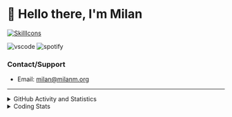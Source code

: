 # 👋 Hello there, I'm Milan
[![SkillIcons](https://skillicons.dev/icons?i=js,ts,nextjs,tailwind,html,go,bash,git,nginx,prisma,kubernetes,docker,linux)](https://skillicons.dev)

![vscode](https://nocache.advaith.workers.dev?url=https://img.shields.io/endpoint?url=https://dev.discordprofiles.me/api/badge/vscode/423203831971708958)
![spotify](https://nocache.advaith.workers.dev/?url=https://img.shields.io/endpoint?url=https://milanm.org/api/spotify/shields&cacheSeconds=10)

### Contact/Support

- Email: [milan@milanm.org](mailto:milan@milanm.org)
 
---
 
<details>
  <summary>GitHub Activity and Statistics</summary>
  <img src="/github-metrics.svg" />
</details>
<details>
  <summary>Coding Stats</summary>
  <!--START_SECTION:waka-->

```txt
TypeScript   21 hrs 44 mins  ███████████████████████░░   91.59 %
JSON         55 mins         █░░░░░░░░░░░░░░░░░░░░░░░░   03.89 %
Prisma       47 mins         █░░░░░░░░░░░░░░░░░░░░░░░░   03.36 %
Bash         9 mins          ▒░░░░░░░░░░░░░░░░░░░░░░░░   00.68 %
Other        4 mins          ░░░░░░░░░░░░░░░░░░░░░░░░░   00.33 %
```

<!--END_SECTION:waka-->
</details>

